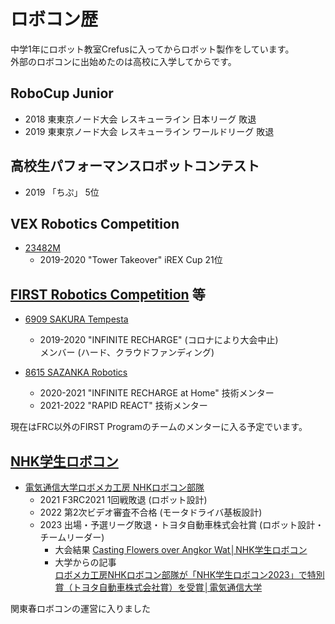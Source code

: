 # ロボコン歴

中学1年にロボット教室Crefusに入ってからロボット製作をしています。  
外部のロボコンに出始めたのは高校に入学してからです。

## RoboCup Junior
- 2018 東東京ノード大会 レスキューライン 日本リーグ 敗退
- 2019 東東京ノード大会 レスキューライン ワールドリーグ 敗退

## 高校生パフォーマンスロボットコンテスト
- 2019 「ちぷ」 5位

## VEX Robotics Competition
- [23482M](https://www.robotevents.com/teams/VRC/23482M)
    - 2019-2020 \"Tower Takeover\" iREX Cup 21位

## [FIRST Robotics Competition](https://www.firstinspires.org/robotics/frc) 等
- [6909 SAKURA Tempesta](https://sakura-tempesta.org/)
    - 2019-2020 \"INFINITE RECHARGE\" (コロナにより大会中止)  
        メンバー (ハード、クラウドファンディング)

- [8615 SAZANKA Robotics](https://sazankarobotics.com/)
    - 2020-2021 \"INFINITE RECHARGE at Home\" 技術メンター
    - 2021-2022 \"RAPID REACT\" 技術メンター

現在はFRC以外のFIRST Programのチームのメンターに入る予定でいます。
<!-- - 現在は発足1年目からメンターをしていたSAZANKA Roboticsを方向性の違いにより離れ、無所属です。 -->

## [NHK学生ロボコン](https://official-robocon.com/gakusei)
- [電気通信大学ロボメカ工房 NHKロボコン部隊](https://sites.google.com/view/uec-rmf/home/butai/nhk-team)
    - 2021 F3RC2021 1回戦敗退 (ロボット設計)
    - 2022 第2次ビデオ審査不合格 (モータドライバ基板設計)
    - 2023 出場・予選リーグ敗退・トヨタ自動車株式会社賞 (ロボット設計・チームリーダー)  
        - 大会結果 [Casting Flowers over Angkor Wat│NHK学生ロボコン](https://official-robocon.com/history/gakusei/about/history/thirtytwo/)
        - 大学からの記事  
        [ロボメカ工房NHKロボコン部隊が「NHK学生ロボコン2023」で特別賞（トヨタ自動車株式会社賞）を受賞│電気通信大学](https://www.uec.ac.jp/news/prize/2023/20230627_5464.html)
    <!-- - 2024 ロボット設計はせず、1年生の育成や学ロボ機体のアドバイスをしながら、広報・渉外としてチームを支えます。-->

関東春ロボコンの運営に入りました
